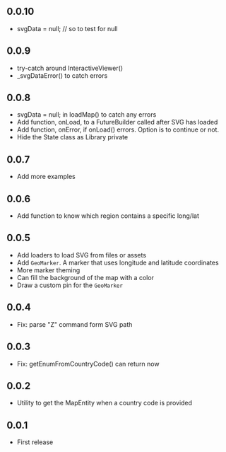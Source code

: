 
## 0.0.10

- svgData = null; // so to test for null

## 0.0.9

- try-catch around InteractiveViewer()
- _svgDataError() to catch errors

## 0.0.8

- svgData = null; in loadMap() to catch any errors
- Add function, onLoad, to a FutureBuilder called after SVG has loaded
- Add function, onError, if onLoad() errors. Option is to continue or not.
- Hide the State class as Library private

## 0.0.7

- Add more examples

## 0.0.6

- Add function to know which region contains a specific long/lat

## 0.0.5

- Add loaders to load SVG from files or assets
- Add `GeoMarker`. A marker that uses longitude and latitude coordinates
- More marker theming
- Can fill the background of the map with a color
- Draw a custom pin for the `GeoMarker`

## 0.0.4

- Fix: parse "Z" command form SVG path

## 0.0.3

- Fix: getEnumFromCountryCode() can return now

## 0.0.2

- Utility to get the MapEntity when a country code is provided

## 0.0.1

* First release

